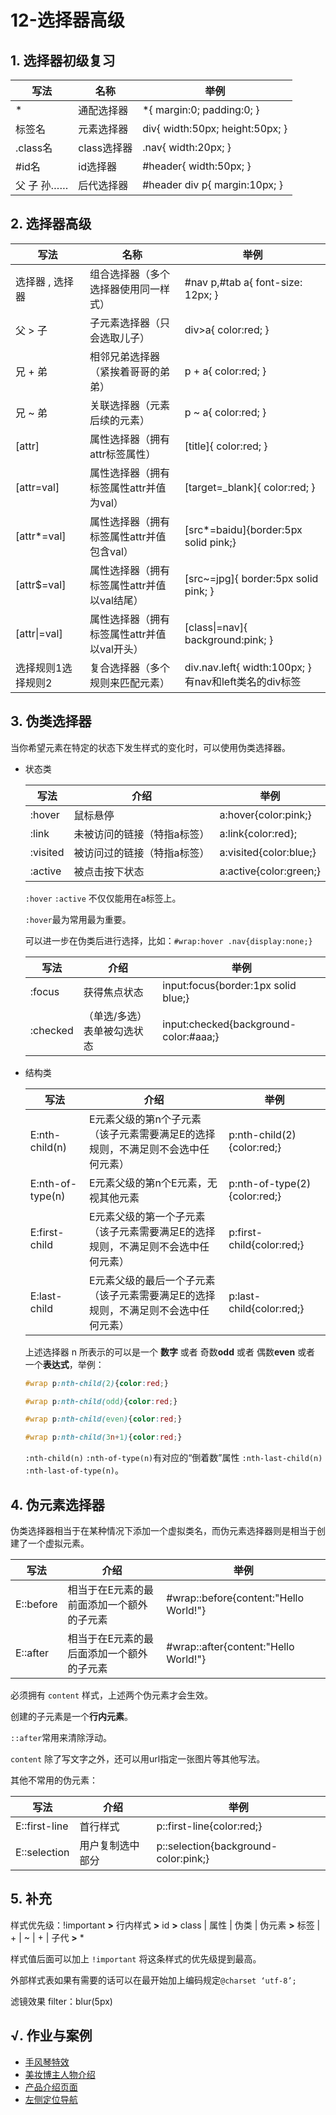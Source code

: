 # 12-选择器高级

## 1. 选择器初级复习

| 写法         | 名称        | 举例                            |
| ------------ | ----------- | ------------------------------- |
| *            | 通配选择器  | *{ margin:0; padding:0; }       |
| 标签名       | 元素选择器  | div{ width:50px; height:50px; } |
| .class名     | class选择器 | .nav{ width:20px; }             |
| #id名        | id选择器    | #header{ width:50px; }          |
| 父  子  孙…… | 后代选择器  | #header div p{ margin:10px; }   |

## 2. 选择器高级

| 写法               | 名称                                        | 举例                                                   |
| ------------------ | ------------------------------------------- | ------------------------------------------------------ |
| 选择器 , 选择器    | 组合选择器（多个选择器使用同一样式）        | #nav p,#tab a{ font-size: 12px; }                      |
| 父 > 子            | 子元素选择器（只会选取儿子）                | div>a{ color:red; }                                    |
| 兄 + 弟            | 相邻兄弟选择器（紧挨着哥哥的弟弟）          | p + a{ color:red; }                                    |
| 兄 ~ 弟            | 关联选择器（元素后续的元素）                | p ~ a{ color:red; }                                    |
| [attr]             | 属性选择器（拥有attr标签属性）              | [title]{ color:red; }                                  |
| [attr=val]         | 属性选择器（拥有标签属性attr并值为val）     | [target=_blank]{ color:red; }                          |
| [attr*=val]        | 属性选择器（拥有标签属性attr并值包含val）   | [src*=baidu]{border:5px solid pink;}                   |
| [attr$=val]        | 属性选择器（拥有标签属性attr并值以val结尾） | [src~=jpg]{ border:5px solid pink; }                   |
| [attr\|=val]       | 属性选择器（拥有标签属性attr并值以val开头） | [class\|=nav]{ background:pink; }                      |
| 选择规则1选择规则2 | 复合选择器（多个规则来匹配元素）            | div.nav.left{ width:100px; }  有nav和left类名的div标签 |

## 3. 伪类选择器

当你希望元素在特定的状态下发生样式的变化时，可以使用伪类选择器。

- 状态类

  | 写法     | 介绍                        | 举例                   |
  | -------- | --------------------------- | ---------------------- |
  | :hover   | 鼠标悬停                    | a:hover{color:pink;}   |
  | :link    | 未被访问的链接（特指a标签） | a:link{color:red};     |
  | :visited | 被访问过的链接（特指a标签） | a:visited{color:blue;} |
  | :active  | 被点击按下状态              | a:active{color:green;} |

  `:hover` `:active` 不仅仅能用在a标签上。

  `:hover`最为常用最为重要。

  可以进一步在伪类后进行选择，比如：`#wrap:hover .nav{display:none;}`

  | 写法     | 介绍                        | 举例                                  |
  | -------- | --------------------------- | ------------------------------------- |
  | :focus   | 获得焦点状态                | input:focus{border:1px solid blue;}   |
  | :checked | （单选/多选）表单被勾选状态 | input:checked{background-color:#aaa;} |

- 结构类

  | 写法             | 介绍                                                         | 举例                         |
  | ---------------- | ------------------------------------------------------------ | ---------------------------- |
  | E:nth-child(n)   | E元素父级的第n个子元素（该子元素需要满足E的选择规则，不满足则不会选中任何元素） | p:nth-child(2){color:red;}   |
  | E:nth-of-type(n) | E元素父级的第n个E元素，无视其他元素                          | p:nth-of-type(2){color:red;} |
  | E:first-child    | E元素父级的第一个子元素（该子元素需要满足E的选择规则，不满足则不会选中任何元素） | p:first-child{color:red;}    |
  | E:last-child     | E元素父级的最后一个子元素（该子元素需要满足E的选择规则，不满足则不会选中任何元素） | p:last-child{color:red;}     |

  上述选择器 n 所表示的可以是一个 **数字** 或者 奇数**odd** 或者 偶数**even** 或者 一个**表达式**，举例：

  ```css
  #wrap p:nth-child(2){color:red;}
  
  #wrap p:nth-child(odd){color:red;}
  
  #wrap p:nth-child(even){color:red;}
  
  #wrap p:nth-child(3n+1){color:red;}
  ```

  `:nth-child(n)` `:nth-of-type(n)`有对应的“倒着数”属性 `:nth-last-child(n)` `:nth-last-of-type(n)`。

## 4. 伪元素选择器

伪类选择器相当于在某种情况下添加一个虚拟类名，而伪元素选择器则是相当于创建了一个虚拟元素。

| 写法      | 介绍                                      | 举例                                  |
| --------- | ----------------------------------------- | ------------------------------------- |
| E::before | 相当于在E元素的最前面添加一个额外的子元素 | #wrap::before{content:"Hello World!"} |
| E::after  | 相当于在E元素的最后面添加一个额外的子元素 | #wrap::after{content:"Hello World!"}  |

必须拥有 `content` 样式，上述两个伪元素才会生效。

创建的子元素是一个**行内元素**。

`::after`常用来清除浮动。

`content` 除了写文字之外，还可以用url指定一张图片等其他写法。

其他不常用的伪元素：

| 写法          | 介绍             | 举例                                 |
| ------------- | ---------------- | ------------------------------------ |
| E::first-line | 首行样式         | p::first-line{color:red;}            |
| E::selection  | 用户复制选中部分 | p::selection{background-color:pink;} |

## 5. 补充

样式优先级：!important  **>**  行内样式  **>**  id  **>**  class | 属性 | 伪类 | 伪元素  **>**  标签 | + | ~ | + | 子代  **>**  * 

样式值后面可以加上 `!important` 将这条样式的优先级提到最高。

外部样式表如果有需要的话可以在最开始加上编码规定`@charset ‘utf-8’;`



滤镜效果 filter：blur(5px) 

## √. 作业与案例

- [手风琴特效](http://static.zzhitong.com/lesson-files/html/code/12-1.html)
- [美妆博主人物介绍](http://static.zzhitong.com/lesson-files/html/code/12-2.html)
- [产品介绍页面](http://static.zzhitong.com/lesson-files/html/code/12-3.html)
- [左侧定位导航](http://static.zzhitong.com/lesson-files/html/code/12-4.html)

